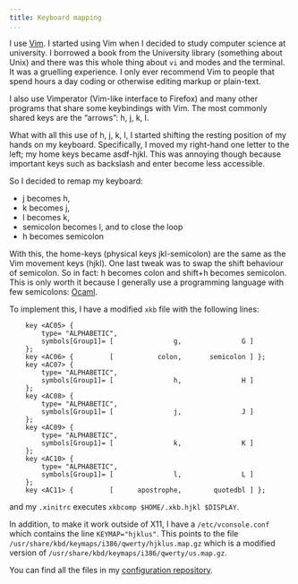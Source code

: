 ```yaml
---
title: Keyboard mapping
...
```


I use [Vim](http://www.vim.org/).
I started using Vim when I decided to study computer science at university.
I borrowed a book from the University library (something about Unix) and there was this whole thing about `vi` and modes and the terminal.
It was a gruelling experience.
I only ever recommend Vim to people that spend hours a day coding or otherwise editing markup or plain-text.

I also use Vimperator (Vim-like interface to Firefox) and many other programs that share some keybindings with Vim.
The most commonly shared keys are the “arrows”: h, j, k, l.

What with all this use of h, j, k, l, I started shifting the resting position of my hands on my keyboard.
Specifically, I moved my right-hand one letter to the left; my home keys became asdf-hjkl.
This was annoying though because important keys such as backslash and enter become less accessible.

So I decided to remap my keyboard:

- j becomes h,
- k becomes j,
- l becomes k,
- semicolon becomes l, and to close the loop
- h becomes semicolon

With this, the home-keys (physical keys jkl-semicolon) are the same as the Vim movement keys (hjkl).
One last tweak was to swap the shift behaviour of semicolon.
So in fact: h becomes colon and shift+h becomes semicolon.
This is only worth it because I generally use a programming language with few semicolons: [Ocaml](http://ocaml.org/).

To implement this, I have a modified `xkb` file with the following lines:

```
    key <AC05> {
        type= "ALPHABETIC",
        symbols[Group1]= [               g,               G ]
    };
    key <AC06> {         [           colon,       semicolon ] };
    key <AC07> {
        type= "ALPHABETIC",
        symbols[Group1]= [               h,               H ]
    };
    key <AC08> {
        type= "ALPHABETIC",
        symbols[Group1]= [               j,               J ]
    };
    key <AC09> {
        type= "ALPHABETIC",
        symbols[Group1]= [               k,               K ]
    };
    key <AC10> {
        type= "ALPHABETIC",
        symbols[Group1]= [               l,               L ]
    };
    key <AC11> {         [      apostrophe,        quotedbl ] };
```

and my `.xinitrc` executes `xkbcomp $HOME/.xkb.hjkl $DISPLAY`.

In addition, to make it work outside of X11, I have a `/etc/vconsole.conf` which contains the line `KEYMAP="hjklus"`.
This points to the file `/usr/share/kbd/keymaps/i386/qwerty/hjklus.map.gz` which is a modified version of `/usr/share/kbd/keymaps/i386/qwerty/us.map.gz`.

You can find all the files in my [configuration repository](https://github.com/raphael-proust/rcs).



